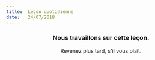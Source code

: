 ```yaml
---
title:  Leçon quotidienne
date:   24/07/2018
---
```


### <center>Nous travaillons sur cette leçon.</center>
<center>Revenez plus tard, s'il vous plaît.</center>